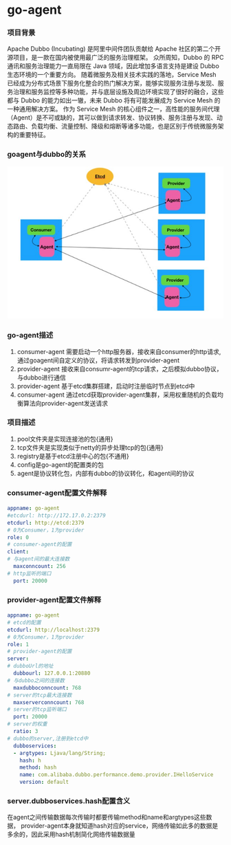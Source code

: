 # go-agent

### 项目背景
Apache Dubbo (Incubating) 是阿里中间件团队贡献给 Apache 社区的第二个开源项目，是一款在国内被使用最广泛的服务治理框架。
众所周知，Dubbo 的 RPC 通讯和服务治理能力一直局限在 Java 领域，因此增加多语言支持是建设 Dubbo 生态环境的一个重要方向。
随着微服务及相关技术实践的落地，Service Mesh 已经成为分布式场景下服务化整合的热门解决方案，能够实现服务注册与发现、服务治理和服务监控等多种功能，并与底层设施及周边环境实现了很好的融合，这些都与 Dubbo 的能力如出一辙，未来 Dubbo 将有可能发展成为 Service Mesh 的一种通用解决方案。
作为 Service Mesh 的核心组件之一，高性能的服务间代理（Agent）是不可或缺的，其可以做到请求转发、协议转换、服务注册与发现、动态路由、负载均衡、流量控制、降级和熔断等诸多功能，也是区别于传统微服务架构的重要特征。

### goagent与dubbo的关系
![架构图](screenshots/架构.png)

### go-agent描述

1. consumer-agent 需要启动一个http服务器，接收来自consumer的http请求,通过goagent间自定义的协议，将请求转发到provider-agent
2. provider-agent 接收来自consumr-agent的tcp请求，之后模拟dubbo协议，与dubbo进行通信
3. provider-agent 基于etcd集群搭建，启动时注册临时节点到etcd中
4. consumer-agent 通过etcd获取provider-agent集群，采用权重随机的负载均衡算法向provider-agent发送请求

### 项目描述

1. pool文件夹是实现连接池的包{通用}
2. tcp文件夹是实现类似于netty的异步处理tcp的包{通用}
3. registry是基于etcd注册中心的包{不通用}
4. config是go-agent的配置类的包
5. agent是协议转化包，内部有dubbo的协议转化，和agent间的协议


### consumer-agent配置文件解释
```yaml
appname: go-agent
#etcdurl: http://172.17.0.2:2379
etcdurl: http://etcd:2379
# 0为Consumer，1为provider
role: 0
# consumer-agent的配置
client:
# 与agent间的最大连接数
  maxconncount: 256
# http监听的端口
  port: 20000
```

### provider-agent配置文件解释
```yaml
appname: go-agent
# etcd的配置
etcdurl: http://localhost:2379
# 0为Consumer，1为provider
role: 1
# provider-agent的配置
server:
# dubboUrl的地址
  dubbourl: 127.0.0.1:20880
# 与dubbo之间的连接数
  maxdubboconncount: 768
# server的tcp最大连接数
  maxserverconncount: 768
# server的tcp监听端口
  port: 20000
# server的权重
  ratio: 3
# dubbo的server,注册到etcd中
  dubboservices:
  - argtypes: Ljava/lang/String;
    hash: h
    method: hash
    name: com.alibaba.dubbo.performance.demo.provider.IHelloService
    version: default
```

### server.dubboservices.hash配置含义
在agent之间传输数据每次传输时都要传输method和name和argtypes这些数据，
provider-agent本身就知道hash对应的service，网络传输如此多的数据是多余的，因此采用hash机制简化网络传输数据量

